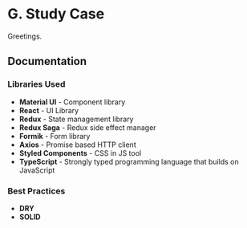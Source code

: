 # G. Study Case

Greetings.

## Documentation

### Libraries Used

* **Material UI** - Component library 
* **React** - UI Library 
* **Redux** - State management library
* **Redux Saga** - Redux side effect manager
* **Formik** - Form library
* **Axios** - Promise based HTTP client
* **Styled Components** - CSS in JS tool
* **TypeScript** - Strongly typed programming language that builds on JavaScript

### Best Practices

* **DRY**
* **SOLID**
